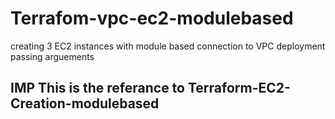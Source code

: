 # Terrafom-vpc-ec2-modulebased
creating 3 EC2 instances with module based connection to VPC deployment passing arguements

## IMP This is the referance to Terraform-EC2-Creation-modulebased
